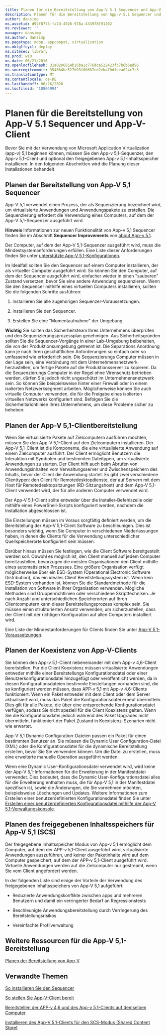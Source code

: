 ```yaml
---
title: Planen für die Bereitstellung von App-V 5.1 Sequencer und App-V-Client
description: Planen für die Bereitstellung von App-V 5.1 Sequencer und App-V-Client
author: dansimp
ms.assetid: d92f8773-fa7d-4926-978a-433978f91202
ms.reviewer: ''
manager: dansimp
ms.author: dansimp
ms.pagetype: mdop, appcompat, virtualization
ms.mktglfcycl: deploy
ms.sitesec: library
ms.prod: w10
ms.date: 06/21/2016
ms.openlocfilehash: 31a0296814b16ba1c776dca522423fc7b6b6ed96
ms.sourcegitcommit: 354664bc527d93f80687cd2eba70d1eea024c7c3
ms.translationtype: MT
ms.contentlocale: de-DE
ms.lasthandoff: 06/26/2020
ms.locfileid: "10804994"
---
```

# Planen für die Bereitstellung von App-V 5.1 Sequencer und App-V-Client


Bevor Sie mit der Verwendung von Microsoft Application Virtualization (app-v) 5,1 beginnen können, müssen Sie den App-v 5,1-Sequenzer, den App-v 5,1-Client und optional den freigegebenen App-v 5,1-Inhaltsspeicher installieren. In den folgenden Abschnitten wird die Planung dieser Installationen behandelt.

## Planen der Bereitstellung von App-V 5,1 Sequencer


App-V 5,1 verwendet einen Prozess, der als Sequenzierung bezeichnet wird, um virtualisierte Anwendungen und Anwendungspakete zu erstellen. Die Sequenzierung erfordert die Verwendung eines Computers, auf dem der App-V 5,1-Sequenzer ausgeführt wird.

**Hinweis**  Informationen zur neuen Funktionalität von App-v 5,1 Sequencer finden Sie im Abschnitt **Sequencer Improvements** von [about App-v 5,1](about-app-v-51.md).

 

Der Computer, auf dem der App-V 5,1-Sequenzer ausgeführt wird, muss die Mindestsystemanforderungen erfüllen. Eine Liste dieser Anforderungen finden Sie unter [unterstützte App-V 5,1-Konfigurationen](app-v-51-supported-configurations.md).

Im Idealfall sollten Sie den Sequencer auf einem Computer installieren, der als virtueller Computer ausgeführt wird. So können Sie den Computer, auf dem der Sequencer ausgeführt wird, einfacher wieder in einen "sauberen" Zustand versetzen, bevor Sie eine andere Anwendung sequenzieren. Wenn Sie den Sequencer mithilfe eines virtuellen Computers installieren, sollten Sie die folgenden Schritte ausführen:

1.  Installieren Sie alle zugehörigen Sequenzer-Voraussetzungen.

2.  Installieren Sie den Sequencer.

3.  Erstellen Sie eine "Momentaufnahme" der Umgebung.

**Wichtig**  Sie sollten das Sicherheitsteam Ihres Unternehmens überprüfen und den Sequenzierungsprozessplan genehmigen. Aus Sicherheitsgründen sollten Sie die Sequencer-Vorgänge in einer Lab-Umgebung beibehalten, die von der Produktionsumgebung getrennt ist. Die Separations Anordnung kann je nach Ihren geschäftlichen Anforderungen so einfach oder so umfassend wie erforderlich sein. Die Sequenzierungs Computer müssen in der Lage sein, eine Verbindung mit dem Unternehmensnetzwerk herzustellen, um fertige Pakete auf die Produktionsserver zu kopieren. Da die Sequenzierungs Computer in der Regel ohne Virenschutz betrieben werden, dürfen Sie jedoch nicht ungeschützt im Unternehmensnetzwerk sein. So können Sie beispielsweise hinter einer Firewall oder in einem isolierten Netzwerksegment arbeiten. Möglicherweise können Sie auch virtuelle Computer verwenden, die für die Freigabe eines isolierten virtuellen Netzwerks konfiguriert sind. Befolgen Sie die Sicherheitsrichtlinien Ihres Unternehmens, um diese Probleme sicher zu beheben.

 

## Planen der App-V 5,1-Clientbereitstellung


Wenn Sie virtualisierte Pakete auf Zielcomputern ausführen möchten, müssen Sie den App-V 5,1-Client auf den Zielcomputern installieren. Der App-V 5,1-Client ist die Komponente, die eine virtualisierte Anwendung auf einem Zielcomputer ausführt. Der Client ermöglicht Benutzern die Interaktion mit Symbolen und bestimmten Dateitypen, um virtualisierte Anwendungen zu starten. Der Client hilft auch beim Abrufen von Anwendungsinhalten vom Verwaltungsserver und Zwischenspeichern des Inhalts, bevor der Client die Anwendung startet. Es gibt zwei verschiedene Clienttypen: den Client für Remotedesktopdienste, der auf Servern mit dem Host für Remotedesktopsitzungen (RD-Sitzungshost) und dem App-V 5,1-Client verwendet wird, der für alle anderen Computer verwendet wird.

Der App-V 5,1-Client sollte entweder über die Installer-Befehlszeile oder mithilfe eines PowerShell-Skripts konfiguriert werden, nachdem die Installation abgeschlossen ist.

Die Einstellungen müssen im Voraus sorgfältig definiert werden, um die Bereitstellung der App-V 5,1-Client Software zu beschleunigen. Dies ist besonders wichtig, wenn Sie Computer in verschiedenen Niederlassungen haben, in denen die Clients für die Verwendung unterschiedlicher Quellspeicherorte konfiguriert sein müssen.

Darüber hinaus müssen Sie festlegen, wie die Client Software bereitgestellt werden soll. Obwohl es möglich ist, den Client manuell auf jedem Computer bereitzustellen, bevorzugen die meisten Organisationen den Client mithilfe eines automatisierten Prozesses. Eine größere Organisation verfügt möglicherweise über ein ESD-System (Operational Electronic Software Distribution), das ein ideales Client Bereitstellungssystem ist. Wenn kein ESD-System vorhanden ist, können Sie die Standardmethode für die Installation von Software in Ihrer Organisation verwenden. Mögliche Methoden sind Gruppenrichtlinien oder verschiedene Skripttechniken. Je nach Anzahl und unterschiedlichen Speicherorten auf Ihren Clientcomputern kann dieser Bereitstellungsprozess komplex sein. Sie müssen einen strukturierten Ansatz verwenden, um sicherzustellen, dass der Client mit der richtigen Konfiguration auf allen Computern installiert wird.

Eine Liste der Mindestanforderungen für Clients finden Sie unter [App-V 5,1-Voraussetzungen](app-v-51-prerequisites.md).

## <a href="" id="bkmk-client-coexist"></a>Planen der Koexistenz von App-V-Clients


Sie können den App-v 5,1-Client nebeneinander mit dem App-v 4,6-Client bereitstellen. Für die Client Koexistenz müssen virtualisierte Anwendungen entweder mithilfe einer Bereitstellungs Konfigurationsdatei oder einer Benutzerkonfigurationsdatei hinzugefügt oder veröffentlicht werden, da in diesen Konfigurationsdateien bestimmte Einstellungen vorhanden sind, die so konfiguriert werden müssen, dass APP-v 5,1 mit App-v 4.6-Clients funktioniert. Wenn ein Paket entweder mit dem Client oder dem Server aktualisiert wird, muss das Paket die Konfigurationsdatei erneut übermitteln. Dies gilt für alle Pakete, die über eine entsprechende Konfigurationsdatei verfügen, sodass Sie nicht speziell für die Client Koexistenz gelten. Wenn Sie die Konfigurationsdatei jedoch während des Paket Upgrades nicht übermitteln, funktioniert der Paket Zustand in Koexistenz-Szenarien nicht wie erwartet.

App-V 5,1 Dynamic Configuration-Dateien passen ein Paket für einen bestimmten Benutzer an. Sie müssen die Dynamic User Configuration-Datei (XML) oder die Konfigurationsdatei für die dynamische Bereitstellung erstellen, bevor Sie Sie verwenden können. Um die Datei zu erstellen, muss eine erweiterte manuelle Operation ausgeführt werden.

Wenn eine Dynamic User-Konfigurationsdatei verwendet wird, wird keine der App-V 5,1-Informationen für die Erweiterung in der Manifestdatei verwendet. Dies bedeutet, dass die Dynamic User-Konfigurationsdatei alles für die Erweiterung enthalten muss, die für App-V 5,1 in der Manifestdatei spezifisch ist, sowie die Änderungen, die Sie vornehmen möchten, beispielsweise Löschungen und Updates. Weitere Informationen zum Erstellen einer benutzerdefinierten Konfigurationsdatei finden Sie unter [Erstellen einer benutzerdefinierten Konfigurationsdatei mithilfe der App-V 5,1-Verwaltungskonsole](how-to-create-a-custom-configuration-file-by-using-the-app-v-51-management-console.md).

## <a href="" id="bkmk-plan-for-scs"></a>Planen des freigegebenen Inhaltsspeichers für App-V 5,1 (SCS)


Der freigegebene Inhaltsspeicher Modus von App-v 5,1 ermöglicht dem Computer, auf dem der APP-v 5,1-Client ausgeführt wird, virtualisierte Anwendungen auszuführen, und keiner der Paketinhalte wird auf dem Computer gespeichert, auf dem der APP-v 5,1-Client ausgeführt wird. Virtuelle Anwendungen werden auf die Zielcomputer nur gestreamt, wenn Sie vom Client angefordert werden.

In der folgenden Liste sind einige der Vorteile der Verwendung des freigegebenen Inhaltsspeichers von App-V 5,1 aufgeführt:

-   Reduzierte Anwendungskonflikte zwischen apps und mehreren Benutzern und damit ein verringerter Bedarf an Regressionstests

-   Beschleunigte Anwendungsbereitstellung durch Verringerung des Bereitstellungsrisikos

-   Vereinfachte Profilverwaltung






## <a href="" id="other-resources-for-the-app-v-5-1-deployment-"></a>Weitere Ressourcen für die App-V 5,1-Bereitstellung


[Planen der Bereitstellung von App-V](planning-to-deploy-app-v51.md)

## Verwandte Themen


[So installieren Sie den Sequencer](how-to-install-the-sequencer-51beta-gb18030.md)

[So stellen Sie App-V-Client bereit](how-to-deploy-the-app-v-client-51gb18030.md)

[Bereitstellen der APP-v 4,6 und des App-v 5,1-Clients auf demselben Computer](how-to-deploy-the-app-v-46-and-the-app-v--51-client-on-the-same-computer.md)

[Installieren des App-V 5.1-Clients für den SCS-Modus (Shared Content Store)](how-to-install-the-app-v-51-client-for-shared-content-store-mode.md)

 

 





